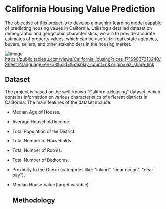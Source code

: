 # California Housing Value Prediction

The objective of this project is to develop a machine learning model capable of predicting housing values in California. Utilizing a detailed dataset on demographic and geographic characteristics, we aim to provide accurate estimates of property values, which can be useful for real estate agencies, buyers, sellers, and other stakeholders in the housing market.

![image](https://github.com/JuanF3/Housing-Regression-Task/assets/60745140/5823e66e-6708-4478-8264-fe5bf6b33808)
https://public.tableau.com/views/CaliforniaHousingPrices_17169037313240/Sheet1?:language=en-GB&:sid=&:display_count=n&:origin=viz_share_link

## Dataset
The project is based on the well-known "California Housing" dataset, which contains information on various characteristics of different districts in California. The main features of the dataset include:

* Median Age of Houses.
* Average Household Income.
* Total Population of the District.
* Total Number of Households.
* Total Number of Rooms.
* Total Number of Bedrooms.
* Proximity to the Ocean (categories like: "inland", "near ocean", "near bay").
* Median House Value (target variable).

  ## Methodology

  
